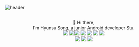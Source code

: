 ![header](https://capsule-render.vercel.app/api?type=slice&color=gradient&text=%20HyunsuSong%20%20&height=200&fontSize=100)
<p align="center">
</br>
  👋 Hi there,
  </br>
  I'm Hyunsu Song, a junior Android developer Stu.</br>
  <img src="https://img.shields.io/badge/Java-3066AB?style=flat-square&logo=Java&logoColor=white"/>
  <img src="https://img.shields.io/badge/Kotlin-3766AB?style=flat-square&logo=Kotlin&logoColor=white"/></a><img src="https://img.shields.io/badge/Android-3766AB?style=flat-square&logo=Android&logoColor=white"/></a>
  <img src="https://img.shields.io/badge/Swift-3766AB?style=flat-square&logo=Swift&logoColor=white"/></a>
  <img src="https://img.shields.io/badge/IOS-3766AB?style=flat-square&logo=IOS&logoColor=white"/></a>
  <img src="https://img.shields.io/badge/Android Studio-3766AB?style=flat-square&logo=AndroidStudio&logoColor=white"/></a>
  <img src="https://img.shields.io/badge/Xcode-3766AB?style=flat-square&logo=Xcode&logoColor=white"/></a>
  </br>
  <img src="https://img.shields.io/badge/Firebase-3766AB?style=flat-square&logo=Firebase&logoColor=white"/></a>
  <img src="https://img.shields.io/badge/Oracle-3766AB?style=flat-square&logo=Oracle&logoColor=white"/></a>
    <img src="https://img.shields.io/badge/MySQL-3766AB?style=flat-square&logo=MySQL&logoColor=white"/></a>
</p>
